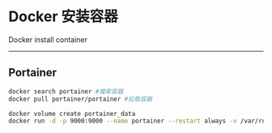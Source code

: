 # Docker 安装容器

Docker install container

------

## Portainer

```bash
docker search portainer #搜索容器
docker pull portainer/portainer #拉取容器

docker volume create portainer_data
docker run -d -p 9000:9000 --name portainer --restart always -v /var/run/docker.sock:/var/run/docker.sock -v portainer_data:/data portainer/portainer
```

